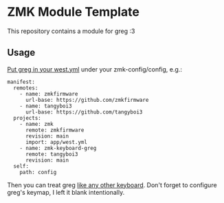 # ZMK Module Template

This repository contains a module for greg :3

## Usage

[Put greg in your west.yml](https://zmk.dev/docs/features/modules#building-with-modules) under your zmk-config/config, e.g.:
```
manifest:
  remotes:
    - name: zmkfirmware
      url-base: https://github.com/zmkfirmware
    - name: tangyboi3
      url-base: https://github.com/tangyboi3
  projects:
    - name: zmk
      remote: zmkfirmware
      revision: main
      import: app/west.yml
    - name: zmk-keyboard-greg
      remote: tangyboi3
      revision: main
  self:
    path: config
```
Then you can treat greg [like any other keyboard](https://zmk.dev/docs/customization). Don't forget to configure greg's keymap, I left it blank intentionally.
